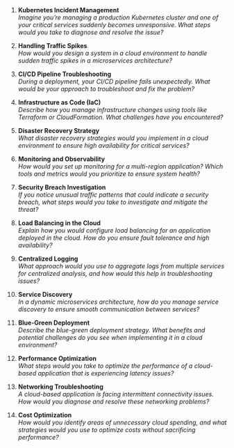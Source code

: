 1. **Kubernetes Incident Management**  
   *Imagine you’re managing a production Kubernetes cluster and one of your critical services suddenly becomes unresponsive. What steps would you take to diagnose and resolve the issue?*

2. **Handling Traffic Spikes**  
   *How would you design a system in a cloud environment to handle sudden traffic spikes in a microservices architecture?*

3. **CI/CD Pipeline Troubleshooting**  
   *During a deployment, your CI/CD pipeline fails unexpectedly. What would be your approach to troubleshoot and fix the problem?*

4. **Infrastructure as Code (IaC)**  
   *Describe how you manage infrastructure changes using tools like Terraform or CloudFormation. What challenges have you encountered?*

5. **Disaster Recovery Strategy**  
   *What disaster recovery strategies would you implement in a cloud environment to ensure high availability for critical services?*

6. **Monitoring and Observability**  
   *How would you set up monitoring for a multi-region application? Which tools and metrics would you prioritize to ensure system health?*

7. **Security Breach Investigation**  
   *If you notice unusual traffic patterns that could indicate a security breach, what steps would you take to investigate and mitigate the threat?*

8. **Load Balancing in the Cloud**  
   *Explain how you would configure load balancing for an application deployed in the cloud. How do you ensure fault tolerance and high availability?*

9. **Centralized Logging**  
   *What approach would you use to aggregate logs from multiple services for centralized analysis, and how would this help in troubleshooting issues?*

10. **Service Discovery**  
   *In a dynamic microservices architecture, how do you manage service discovery to ensure smooth communication between services?*

11. **Blue-Green Deployment**  
   *Describe the blue-green deployment strategy. What benefits and potential challenges do you see when implementing it in a cloud environment?*

12. **Performance Optimization**  
   *What steps would you take to optimize the performance of a cloud-based application that is experiencing latency issues?*

13. **Networking Troubleshooting**  
   *A cloud-based application is facing intermittent connectivity issues. How would you diagnose and resolve these networking problems?*

14. **Cost Optimization**  
   *How would you identify areas of unnecessary cloud spending, and what strategies would you use to optimize costs without sacrificing performance?*
